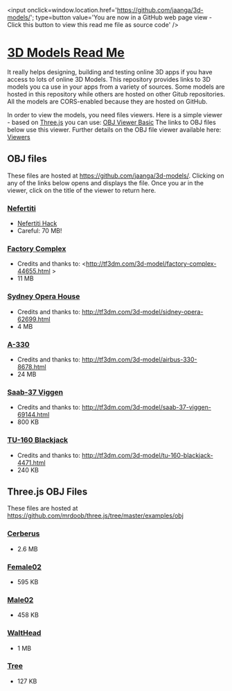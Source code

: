 <span style=display:none; >[You are now in a GitHub source code view - click this link to view this read me file as a web page]( http://jaanga.github.io/3d-models/ "View file as a web page." ) </span>
<input onclick=window.location.href='https://github.com/jaanga/3d-models/'; type=button  value='You are now in a GitHub web page view - Click this button to view this read me file as source code' />


[3D Models Read Me]( index.html )
===

It really helps designing, building and testing online 3D apps if you have access to lots of online 3D Models. 
This repository provides links to 3D models you ca use in your apps from a variety of sources.
Some models are hosted in this repository while others are hosted on other Gitub repositories.
All the models are CORS-enabled because they are hosted on GitHub.


In order to view the models, you need files viewers.
Here is a simple viewer - based on [Three.js]( http://threejs.org ) you can use:
[OBJ Viewer Basic]( http://jaanga.github.io/3d-models/viewers/obj-viewer-basic/obj-viewer-basic-r1.html )
The links to OBJ files below use this viewer. 
Further details on the OBJ file viewer available here: [Viewers]( http://jaanga.github.io/3d-models/viewers )

## OBJ files
These files are hosted at <https://github.com/jaanga/3d-models/>.
Clicking on any of the links below opens and displays the file. Once you ar in the viewer, click on the title of the viewer to return here.  

### [Nefertiti]( ./viewers/obj-viewer-basic/obj-viewer-basic-r1.html#../../obj/nefertiti/nefertiti.obj#scx=0.2#scy=0.2#scz=0.2#poy=50#rox=-90#cpx=-147#cpy=42#cpz=54#ctx=28#cty=48#ctz=5 )

* [Nefertiti Hack]( http://nefertitihack.alloversky.com/ )
* Careful: 70 MB!


### [Factory Complex]( ./viewers/obj-viewer-basic/obj-viewer-basic-r1.html#../../obj/factory-complex/factory-complex.obj#scx=0.01#scy=0.01#scz=0.01#ctx=5.6#cty=1.1#ctz=-0.3#cpx=13.1#cpy=0.62#cpz=-5 )
* Credits and thanks to: <http://tf3dm.com/3d-model/factory-complex-44655.html >
* 11 MB


### [Sydney Opera House]( ./viewers/obj-viewer-basic/obj-viewer-basic-r1.html#../../obj/sydney-opera-house/sydney-opera-house.obj#pox=0#poz=90#scx=0.2#scy=0.2#scz=0.2#cpx=26#cpy=13#cpz=70   )
* Credits and thanks to: <http://tf3dm.com/3d-model/sidney-opera-62699.html>
* 4 MB

### [A-330]( ./viewers/obj-viewer-basic/obj-viewer-basic-r1.html#../../obj/a-330/a-330.obj#poy=15#scx=2#scy=2#scz=2 )
* Credits and thanks to: <http://tf3dm.com/3d-model/airbus-330-8678.html>
* 24 MB

### [Saab-37 Viggen]( ./viewers/obj-viewer-basic/obj-viewer-basic-r1.html#../../obj/saab-37-viggen/saab-37-viggen.obj )
* Credits and thanks to: <http://tf3dm.com/3d-model/saab-37-viggen-69144.html>
* 800 KB

### [TU-160 Blackjack]( ./viewers/obj-viewer-basic/obj-viewer-basic-r1.html#../../obj/tu-160-blackjack/tu-160-blackjack.obj )
* Credits and thanks to: <http://tf3dm.com/3d-model/tu-160-blackjack-4471.html>
* 240 KB

## Three.js OBJ Files

These files are hosted at <https://github.com/mrdoob/three.js/tree/master/examples/obj>

### [Cerberus]( ./viewers/obj-viewer-basic/obj-viewer-basic-r1.html#http://mrdoob.github.io/three.js/examples/models/obj/cerberus/Cerberus.obj#poy=20#scx=60#scy=60#scz=60  )
* 2.6 MB

### [Female02]( ./viewers/obj-viewer-basic/obj-viewer-basic-r1.html#http://mrdoob.github.io/three.js/examples/obj/female02/female02.obj#scx=0.3#scy=0.3#scz=0.3 )
* 595 KB

<!-- 
### [LeePerrySmith]( ./viewers/obj-viewer-basic/obj-viewer-basic-r1.html#http://mrdoob.github.io/three.js/examples/obj/leeperrysmith/LeePerrySmith.obj )
-->

### [Male02]( ./viewers/obj-viewer-basic/obj-viewer-basic-r1.html#http://mrdoob.github.io/three.js/examples/obj/male02/male02.obj#scx=0.3#scy=0.3#scz=0.3 )
* 458 KB

### [WaltHead]( ./viewers/obj-viewer-basic/obj-viewer-basic-r1.html#http://mrdoob.github.io/three.js/examples/obj/walt/WaltHead.obj )
* 1 MB

### [Tree]( ./viewers/obj-viewer-basic/obj-viewer-basic-r1.html#http://mrdoob.github.io/three.js/examples/models/obj/tree.obj#scx=60#scy=60#scz=60 )
* 127 KB
